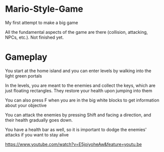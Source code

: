 # Mario-Style-Game

My first attempt to make a big game

All the fundamental aspects of the game are there (collision, attacking, NPCs, etc.). Not finished yet.

# Gameplay
You start at the home island and you can enter levels by walking into the light green portals

In the levels, you are meant to the enemies and collect the keys, which are just floating rectangles. They restore your health upon jumping into them

You can also press F when you are in the big white blocks to get information about your objective

You can attack the enemies by pressing Shift and facing a direction, and their health gradually goes down.

You have a health bar as well, so it is important to dodge the enemies' attacks if you want to stay alive

https://www.youtube.com/watch?v=E5joiyoheAw&feature=youtu.be

